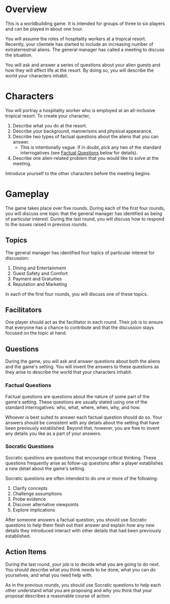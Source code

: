 # Overview
This is a worldbuilding game.
It is intended for groups of three to six players and can be played in about one hour.

You will assume the roles of hospitality workers at a tropical resort.
Recently, your clientele has started to include an increasing number of extraterrestrial aliens.
The general manager has called a meeting to discuss the situation.

You will ask and answer a series of questions about your alien guests and how they will affect life at the resort.
By doing so, you will describe the world your characters inhabit.

# Characters
You will portray a hospitality worker who is employed at an all-inclusive tropical resort. To create your character,
  1. Describe what you do at the resort.
  2. Describe your background, mannerisms and physical appearance.
  3. Describe two types of factual questions about the aliens that you can answer.
     - This is intentionally vague.  If in doubt, pick any two of the standard interrogatives (see [Factual Questions](#factual-questions) below for details).
  4. Describe one alien-related problem that you would like to solve at the meeting.

Introduce yourself to the other characters before the meeting begins.

# Gameplay
The game takes place over five rounds. 
During each of the first four rounds, you will discuss one topic that the general manager has identified as being of particular interest.
During the last round, you will discuss how to respond to the issues raised in previous rounds. 

## Topics
The general manager has identified four topics of particular interest for discussion:
  1. Dining and Entertainment
  2. Guest Safety and Comfort
  3. Payment and Gratuities
  4. Reputation and Marketing

In each of the first four rounds, you will discuss one of these topics.

## Facilitators
One player should act as the facilitator in each round. Their job is to ensure that everyone has a chance to contribute and that the discussion stays focused on the topic at hand.

## Questions
During the game, you will ask and answer questions about both the aliens and the game's setting.
You will invent the answers to these questions as they arise to describe the world that your characters inhabit.

### Factual Questions

Factual questions are questions about the nature of some part of the game's setting.
These questions are usually stated using one of the standard interrogatives: who, what, where, when, why, and how.

Whoever is best suited to answer each factual question should do so.
Your answers should be consistent with any details about the setting that have been previously established.
Beyond that, however, you are free to invent any details you like as a part of your answers.

### Socratic Questions
Socratic questions are questions that encourage critical thinking.
These questions frequently arise as follow-up questions after a player establishes a new detail about the game's setting.

Socratic questions are often intended to do one or more of the following:
  1. Clarify concepts
  2. Challenge assumptions
  3. Probe evidence
  4. Discover alternative viewpoints
  5. Explore implications

After someone answers a factual question, you should use Socratic questions to help them flesh out their answer and explain how any new details they introduced interact with other details that had been previously established.

## Action Items
During the last round, your job is to decide what you are going to do next.
You should describe what you think needs to be done, what you can do yourselves, and what you need help with.

As in the previous rounds, you should use Socratic questions to help each other understand what you are proposing and why you think that your proposal describes a reasonable course of action.
